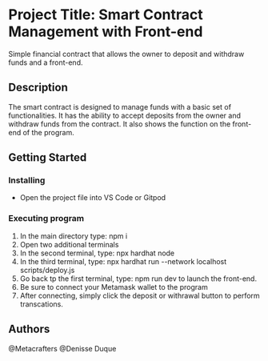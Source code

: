 # Project Title: Smart Contract Management with Front-end

Simple financial contract that allows the owner to deposit and withdraw funds and a front-end.

## Description

The smart contract is designed to manage funds with a basic set of functionalities. 
It has the ability to accept deposits from the owner and withdraw funds from the contract.
It also shows the function on the front-end of the program.

## Getting Started

### Installing

* Open the project file into VS Code or Gitpod

### Executing program

1. In the main directory type: npm i
2. Open two additional terminals 
3. In the second terminal, type: npx hardhat node
4. In the third terminal, type: npx hardhat run --network localhost scripts/deploy.js
5. Go back tp the first terminal, type: npm run dev to launch the front-end.
6. Be sure to connect your Metamask wallet to the program
7. After connecting, simply click the deposit or withrawal button to perform transcations.

## Authors
@Metacrafters
@Denisse Duque
